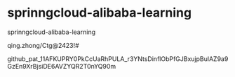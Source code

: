 # sprinngcloud-alibaba-learning
sprinngcloud-alibaba-learning

qing.zhong/Ctg@2423!#

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